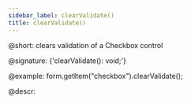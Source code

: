 ```yaml
---
sidebar_label: clearValidate()
title: clearValidate()
---          
```


@short: clears validation of a Checkbox control

@signature: {'clearValidate(): void;'}

@example:
form.getItem("checkbox").clearValidate();

@descr:
